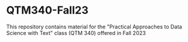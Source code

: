# QTM340-Fall23
This repository contains material for the "Practical Approaches to Data Science with Text" class (QTM 340) offered in Fall 2023 

